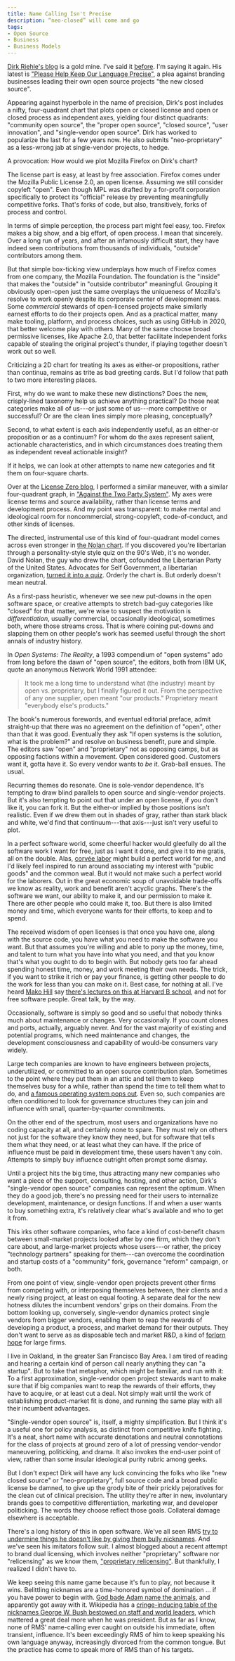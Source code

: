 ```yaml
---
title: Name Calling Isn't Precise
description: “neo-closed” will come and go
tags:
- Open Source
- Business
- Business Models
---
```


[Dirk Riehle's blog](https://dirkriehle.com/) is a gold mine.  I've said it [before](https://writing.kemitchell.com/2020/02/27/Ethics-Mess.html).  I'm saying it again.  His latest is ["Please Help Keep Our Language Precise"](https://dirkriehle.com/2020/03/12/please-help-keep-our-language-precise-single-vendor-open-source-is-neo-proprietary-source-not-closed-source/), a plea against branding businesses leading their own open source projects "the new closed source".

Appearing against hyperbole in the name of precision, Dirk's post includes a nifty, four-quadrant chart that plots open or closed license and open or closed process as independent axes, yielding four distinct quadrants: "community open source", the "proper open source", "closed source", "user innovation", and "single-vendor open source".  Dirk has worked to popularize the last for a few years now.  He also submits "neo-proprietary" as a less-wrong jab at single-vendor projects, to hedge.

A provocation: How would we plot Mozilla Firefox on Dirk's chart?

The license part is easy, at least by free association.  Firefox comes under the Mozilla Public License 2.0, an open license.  Assuming we still consider copyleft "open".  Even though MPL was drafted by a for-profit corporation specifically to protect its "official" release by preventing meaningfully competitive forks.  That's forks of code, but also, transitively, forks of process and control.

In terms of simple perception, the process part might feel easy, too.  Firefox makes a big show, and a big effort, of open process.  I mean that sincerely.  Over a long run of years, and after an infamously difficult start, they have indeed seen contributions from thousands of individuals, "outside" contributors among them.

But that simple box-ticking view underplays how much of Firefox comes from one company, the Mozilla Foundation.  The foundation is the "inside" that makes the "outside" in "outside contributor" meaningful.  Grouping it obviously open-open just the same overplays the uniqueness of Mozilla's resolve to work openly despite its corporate center of development mass.  Some _commercial_ stewards of open-licensed projects make similarly earnest efforts to do their projects open.  And as a practical matter, many make tooling, platform, and process choices, such as using GitHub in 2020, that better welcome play with others.  Many of the same choose broad permissive licenses, like Apache 2.0, that better facilitate independent forks capable of stealing the original project's thunder, if playing together doesn't work out so well.

Criticizing a 2D chart for treating its axes as either-or propositions, rather than continua, remains as trite as bad greeting cards.  But I'd follow that path to two more interesting places.

First, why do we want to make these new distinctions?  Does the new, crisply-lined taxonomy help us achieve anything practical?  Do those neat categories make all of us---or just some of us---more competitive or successful?  Or are the clean lines simply more pleasing, conceptually?

Second, to what extent is each axis independently useful, as an either-or proposition or as a continuum?  For whom do the axes represent salient, actionable characteristics, and in which circumstances does treating them as independent reveal actionable insight?

If it helps, we can look at other attempts to name new categories and fit them on four-square charts.

Over at the [License Zero blog](https://blog.licensezero.com), I performed a similar maneuver, with a similar four-quadrant graph, in ["Against the Two Party System"](https://blog.licensezero.com/2018/09/16/two-party.html).  My axes were license terms and source availability, rather than license terms and development process.  And my point was transparent: to make mental and ideological room for noncommercial, strong-copyleft, code-of-conduct, and other kinds of licenses.

The directed, instrumental use of this kind of four-quadrant model comes across even stronger in [the Nolan chart](https://en.wikipedia.org/wiki/Nolan_Chart).  If you discovered you're libertarian through a personality-style style quiz on the 90's Web, it's no wonder.  David Nolan, the guy who drew the chart, cofounded the Libertarian Party of the United States.  Advocates for Self Government, a libertarian organization, [turned it into a quiz](https://en.wikipedia.org/wiki/World%27s_Smallest_Political_Quiz).  Orderly the chart is.  But orderly doesn't mean neutral.

As a first-pass heuristic, whenever we see new put-downs in the open software space, or creative attempts to stretch bad-guy categories like "closed" for that matter, we're wise to suspect the motivation is _differentiation_, usually commercial, occasionally ideological, sometimes both, where those streams cross.  That is where coining put-downs and slapping them on other people's work has seemed useful through the short annals of industry history.

In _Open Systems: The Reality_, a 1993 compendium of "open systems" ado from long before the dawn of "open source", the editors, both from IBM UK, quote an anonymous Network World 1991 attendee:

> It took me a long time to understand what (the industry) meant by open vs. proprietary, but I finally figured it out.  From the perspective of any one supplier, open meant "our products."  Proprietary meant "everybody else's products."

The book's numerous forewords, and eventual editorial preface, admit straight-up that there was no agreement on the definition of "open", other than that it was good.  Eventually they ask "If open systems is the solution, what is the problem?" and resolve on business benefit, pure and simple.  The editors saw "open" and "proprietary" not as opposing camps, but as opposing factions within a movement.  Open considered good.  Customers want it, gotta have it.  So every vendor wants to _be_ it.  Grab-ball ensues.  The usual.

Recurring themes do resonate.  One is sole-vendor dependence.  It's tempting to draw blind parallels to open source and single-vendor projects.  But it's also tempting to point out that under an open license, if you don't like it, you can fork it.  But the either-or implied by those positions isn't realistic.  Even if we drew them out in shades of gray, rather than stark black and white, we'd find that continuum---that axis---just isn't very useful to plot.

In a perfect software world, some cheerful hacker would gleefully do all the software work I want for free, just as I want it done, and give it to me gratis, all on the double.  Alas, [corvée labor](https://en.wikipedia.org/wiki/Corvée) might build a perfect world for me, and I'd likely feel inspired to run around associating my interest with "public goods" and the common weal.  But it would not make such a perfect world for the laborers.  Out in the great economic soup of unavoidable trade-offs we know as reality, work and benefit aren't acyclic graphs.  There's the software we want, our ability to make it, and our permission to make it.  There are other people who could make it, too.  But there is also limited money and time, which everyone wants for their efforts, to keep and to spend.

The received wisdom of open licenses is that once you have one, along with the source code, you have what you need to make the software you want.  But that assumes you're willing and able to pony up the money, time, and talent to turn what you have into what you need, and that you know that's what you ought to do to begin with.  But nobody gets too far ahead spending honest time, money, and work meeting their own needs.  The trick, if you want to strike it rich or pay your finance, is getting other people to do the work for less than you can make on it.  Best case, for nothing at all.  I've heard [Mako Hill](https://mako.cc/) say [there's lectures on this at Harvard B school](https://youtu.be/vBknF2yUZZ8?t=1507), and not for free software people.  Great talk, by the way.

Occasionally, software is simply so good and so useful that nobody thinks much about maintenance or changes.  Very occasionally.  If you count clones and ports, actually, arguably never.  And for the vast majority of existing and potential programs, which need maintenance and changes, the development consciousness and capability of would-be consumers vary widely.

Large tech companies are known to have engineers between projects, underutilized, or committed to an open source contribution plan.  Sometimes to the point where they put them in an attic and tell them to keep themselves busy for a while, rather than spend the time to tell them what to do, and [a famous operating system pops out](https://www.princeton.edu/~hos/frs122/unixhist/finalhis.htm).  Even so, such companies are often conditioned to look for governance structures they can join and influence with small, quarter-by-quarter commitments.

On the other end of the spectrum, most users and organizations have no coding capacity at all, and certainly none to spare.  They must rely on others not just for the software they know they need, but for software that tells them what they need, or at least what they can have.  If the price of influence must be paid in development time, these users haven't any coin.  Attempts to simply buy influence outright often prompt some dismay.

Until a project hits the big time, thus attracting many new companies who want a piece of the support, consulting, hosting, and other action, Dirk's "single-vendor open source" companies can represent the optimum.  When they do a good job, there's no pressing need for their users to internalize development, maintenance, or design functions.  If and when a user wants to buy something extra, it's relatively clear what's available and who to get it from.

This irks other software companies, who face a kind of cost-benefit chasm between small-market projects looked after by one firm, which they don't care about, and large-market projects whose users---or rather, the pricey "technology partners" speaking for them---can overcome the coordination and startup costs of a "community" fork, governance "reform" campaign, or both.

From one point of view, single-vendor open projects prevent other firms from competing with, or interposing themselves between, their clients and a newly rising project, at least on equal footing.  A separate deal for the new hotness dilutes the incumbent vendors' grips on their domains.  From the bottom looking up, conversely, single-vendor dynamics protect single vendors from bigger vendors, enabling them to reap the rewards of developing a product, a process, and market demand for their outputs.  They don't want to serve as as disposable tech and market R&D, a kind of [forlorn hope](https://en.wikipedia.org/wiki/Forlorn_hope) for large firms.

I live in Oakland, in the greater San Francisco Bay Area.  I am tired of reading and hearing a certain kind of person call nearly anything they can "a startup".  But to take that metaphor, which might be familiar, and run with it: To a first approximation, single-vendor open project stewards want to make sure that if big companies want to reap the rewards of their efforts, they have to acquire, or at least cut a deal.  Not simply wait until the work of establishing product-market fit is done, and running the same play with all their incumbent advantages.

"Single-vendor open source" is, itself, a mighty simplification.  But I think it's a useful one for policy analysis, as distinct from competitive knife fighting.  It's a neat, short name with accurate denotations and neutral connotations for the class of projects at ground zero of a lot of pressing vendor-vendor maneuvering, politicking, and drama.  It also invokes the end-user point of view, rather than some insular ideological purity rubric among geeks.

But I don't expect Dirk will have any luck convincing the folks who like "new closed source" or "neo-proprietary", full source code and a broad public license be damned, to give up the grody bite of their prickly pejoratives for the clean cut of clinical precision.  The utility they're after in new, involuntary brands goes to competitive differentiation, marketing war, and developer politicking.  The words they choose reflect those goals.  Collateral damage elsewhere is acceptable.

There's a long history of this in open software.  We've all seen RMS [try to undermine things he doesn't like by giving them bully nicknames](https://www.gnu.org/philosophy/words-to-avoid.html).  And we've seen his imitators follow suit.  I almost blogged about a recent attempt to brand dual licensing, which involves neither "proprietary" software nor "relicensing" as we know them, ["proprietary relicensing"](https://sfconservancy.org/blog/2020/jan/06/copyleft-equality/).  But thankfully, I realized I didn't have to.

We keep seeing this name game because it's fun to play, not because it wins.  Belittling nicknames are a time-honored symbol of domination ... if you have power to begin with.  [God bade Adam name the animals](https://www.kingjamesbibleonline.org/Genesis-2-19/), and apparently got away with it.  Wikipedia has a [cringe-inducing table of the nicknames George W. Bush bestowed on staff and world leaders](https://en.wikipedia.org/wiki/List_of_nicknames_used_by_George_W._Bush), which mattered a great deal more when he was president.  But as far as I know, none of RMS' name-calling ever caught on outside his immediate, often transient, influence.  It's been exceedingly RMS of him to keep speaking his own language anyway, increasingly divorced from the common tongue.  But the practice has come to speak more of RMS than of his targets.
